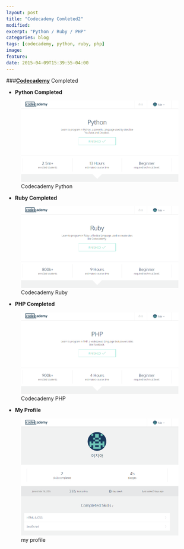 ```yaml
---
layout: post
title: "Codecademy Comleted2"
modified:
excerpt: "Python / Ruby / PHP"
categories: blog
tags: [codecademy, python, ruby, php]
image:
feature:
date: 2015-04-09T15:39:55-04:00
---
```


###[**Codecademy**][codecademy] Completed

- **Python Completed**
<figure>
	<a href="/images/post_img/codecademy_python.png"><img src="/images/post_img/codecademy_python.png" alt="image"></a>
	<figcaption>Codecademy Python</figcaption>
</figure>





- **Ruby Completed**
<figure>
	<a href="/images/post_img/codecademy_ruby.png"><img src="/images/post_img/codecademy_ruby.png" alt="image"></a>
	<figcaption>Codecademy Ruby</figcaption>
</figure>





- **PHP Completed**
<figure>
	<a href="/images/post_img/codecademy_php.png"><img src="/images/post_img/codecademy_php.png" alt="image"></a>
	<figcaption>Codecademy PHP</figcaption>
</figure>





- **My Profile**
<figure>
	<a href="/images/post_img/codecademy_profile.png"><img src="/images/post_img/codecademy_profile.png"></a>
	<figcaption>my profile</figcaption>
</figure>

[codecademy]: http://www.codecademy.com/learn